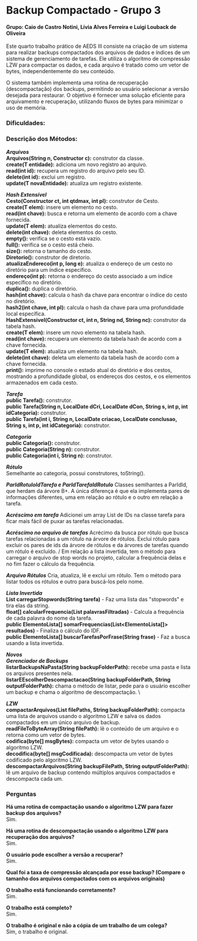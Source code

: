 # Backup Compactado - Grupo 3
#### Grupo: Caio de Castro Notini, Lívia Alves Ferreira e Luigi Louback de Oliveira

Este quarto trabalho prático de AEDS III consiste na criação de um sistema para realizar backups compactados dos arquivos de dados e índices de um sistema de gerenciamento de tarefas. Ele utiliza o algoritmo de compressão LZW para compactar os dados, e cada arquivo é tratado como um vetor de bytes, independentemente do seu conteúdo.

O sistema também implementa uma rotina de recuperação (descompactação) dos backups, permitindo ao usuário selecionar a versão desejada para restaurar. O objetivo é fornecer uma solução eficiente para arquivamento e recuperação, utilizando fluxos de bytes para minimizar o uso de memória.

### Dificuldades:


### Descrição dos Métodos:
***Arquivos*** \
**Arquivos(String n, Constructor<T> c):** construtor da classe.\
**create(T entidade):** adiciona um novo registro ao arquivo. \
**read(int id):** recupera um registro do arquivo pelo seu ID. \
**delete(int id):** exclui um registro. \
**update(T novaEntidade):** atualiza um registro existente. 

***Hash Extensível*** \
**Cesto(Constructor<T> ct, int qtdmax, int pl):** construtor de Cesto. \
**create(T elem):** insere um elemento no cesto. \
**read(int chave):** busca e retorna um elemento de acordo com a chave fornecida. \
**update(T elem):** atualiza elementos do cesto. \
**delete(int chave):** deleta elementos do cesto. \
**empty():** verifica se o cesto está vazio. \
**full():** verifica se o cesto está cheio. \
**size():** retorna o tamanho do cesto.\
**Diretorio():** construtor de diretorio. \
**atualizaEndereco(int p, long e):** atualiza o endereço de um cesto no diretório para um índice específico. \
**endereço(int p):** retorna o endereço do cesto associado a um índice específico no diretório. \
**duplica():** duplica o diretório. \
**hash(int chave):** calcula o hash da chave para encontrar o índice do cesto no diretório. \
**hash2(int chave, int pl):** calcula o hash da chave para uma profundidade local específica. \
**HashExtensivel(Constructor<T> ct, int n, String nd, String nc):** construtor da tabela hash. \
**create(T elem):** insere um novo elemento na tabela hash. \
**read(int chave):** recupera um elemento da tabela hash de acordo com a chave fornecida. \
**update(T elem):** atualiza um elemento na tabela hash. \
**delete(int chave):** deleta um elemento da tabela hash de acordo com a chave fornecida. \
**print():** imprime no console o estado atual do diretório e dos cestos, mostrando a profundidade global, os endereços dos cestos, e os elementos armazenados em cada cesto.

***Tarefa*** \
**public Tarefa():** construtor. \
**public Tarefa(String n, LocalDate dCri, LocalDate dCon, String s, int p, int idCategoria):** construtor. \
**public Tarefa(int i, String n, LocalDate criacao, LocalDate conclusao, String s, int p, int idCategoria):** construtor.

***Categoria*** \
**public Categoria():** construtor. \
**public Categoria(String n):** construtor. \
**public Categoria(int i, String n):** construtor. 

***Rótulo*** \
Semelhante ao categoria, possui construtores, toString(). 

***ParIdRotuloIdTarefa e ParIdTarefaIdRotulo***
Classes semlhantes a ParIdId, que herdam da árvore B+. A única diferença é que ela implementa pares de informações diferentes, uma em relação ao rótulo e o outro em relação a tarefa.

***Acréscimo em tarefa***
Adicionei um array List de IDs na classe tarefa para ficar mais fácil de puxar as tarefas relacionadas.

***Acréscimo no arquivo de tarefas***
Acrécimo da busca por rótulo que busca tarefas relacionadas a um rótulo na árvore de rótulos. Exclui rótulo para excluir os pares de ids da árvore de rótulos e da árvores de tarefas quando um rótulo é excluído. /
Em relação a lista invertida, tem o método para carregar o arquivo de stop words no projeto, calcular a frequência delas e no fim fazer o cálculo da frequência.

***Arquivo Rótulos***
Cria, atualiza, lê e exclui um rótulo. Tem o método para listar todos os rótulos e outro para buscá-los pelo nome.

***Lista Invertida***\
**List<String> carregarStopwords(String tarefa)** - Faz uma lista das "stopwords" e tira elas da string.\
**float[] calcularFrequencia(List<String> palavrasFiltradas)** - Calcula a frequência de cada palavra do nome da tarefa.\
**public ElementoLista[] somarFrequencias(List<ElementoLista[]> resultados)** - Finaliza o cálculo do IDF.\
**public ElementoLista[] buscarTarefasPorFrase(String frase)** - Faz a busca usando a lista invertida.

***Novos***\
***Gerenciador de Backups***\
**listarBackupsNaPasta(String backupFolderPath):** recebe uma pasta e lista os arquivos presentes nela. \
**listarEEscolherDescompactacao(String backupFolderPath, String outputFolderPath):** chama o método de listar, pede para o usuário escolher um backup e chama o algoritmo de descompactação. \

***LZW***\
**compactarArquivos(List<String> filePaths, String backupFolderPath):** compacta uma lista de arquivos usando o algoritmo LZW e salva os dados compactados em um único arquivo de backup. \
**readFileToByteArray(String filePath):** lê o conteúdo de um arquivo e o retorna como um vetor de bytes. \
**codifica(byte[] msgBytes):** compacta um vetor de bytes usando o algoritmo LZW. \
**decodifica(byte[] msgCodificada):** descompacta um vetor de bytes codificado pelo algoritmo LZW. \
**descompactarArquivos(String backupFilePath, String outputFolderPath):** lê um arquivo de backup contendo múltiplos arquivos compactados e descompacta cada um. 


### Perguntas
**Há uma rotina de compactação usando o algoritmo LZW para fazer backup dos arquivos?**\
Sim.

**Há uma rotina de descompactação usando o algoritmo LZW para recuperação dos arquivos?**\
Sim.

**O usuário pode escolher a versão a recuperar?**\
Sim.

**Qual foi a taxa de compressão alcançada por esse backup? (Compare o tamanho dos arquivos compactados com os arquivos originais)**


**O trabalho está funcionando corretamente?**\
Sim.

**O trabalho está completo?**\
Sim.

**O trabalho é original e não a cópia de um trabalho de um colega?**\
Sim, o trabalho é original.
